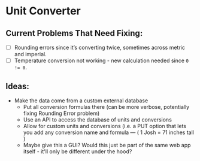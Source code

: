 # Unit Converter

## Current Problems That Need Fixing:

- [ ] Rounding errors since it’s converting twice, sometimes across metric and imperial.
- [ ] Temperature conversion not working - new calculation needed since `0 != 0`.

## Ideas:

- Make the data come from a custom external database
	- Put all conversion formulas there (can be more verbose, potentially fixing Rounding Error problem)
	- Use an API to access the database of units and conversions
	- Allow for custom units and conversions (i.e. a PUT option that lets you add any conversion name and formula — ( 1 Josh = 71 inches tall )
    - Maybe give this a GUI? Would this just be part of the same web app itself - it'll only be different under the hood?
